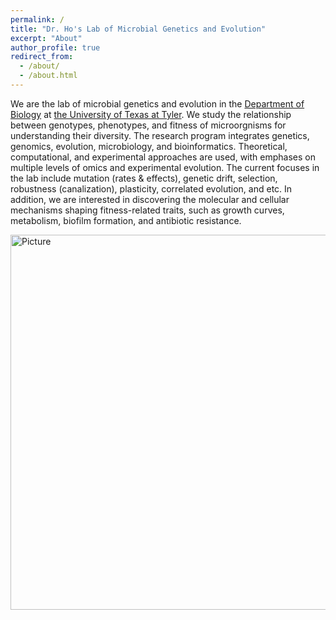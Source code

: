 ```yaml
---
permalink: /
title: "Dr. Ho's Lab of Microbial Genetics and Evolution"
excerpt: "About"
author_profile: true
redirect_from: 
  - /about/
  - /about.html
---
```


We are the lab of microbial genetics and evolution in the [Department of Biology](https://www.uttyler.edu/academics/colleges-schools/arts-sciences/departments/biology/) at [the University of Texas at Tyler](https://www.uttyler.edu/). We study the relationship between genotypes, phenotypes, and fitness of microorgnisms for understanding their diversity. The research program integrates genetics, genomics, evolution, microbiology, and bioinformatics. Theoretical, computational, and experimental approaches are used, with emphases on multiple levels of omics and experimental evolution. The current focuses in the lab include mutation (rates & effects), genetic drift, selection, robustness (canalization), plasticity, correlated evolution, and etc. In addition, we are interested in discovering the molecular and cellular mechanisms shaping fitness-related traits, such as growth curves, metabolism, biofilm formation, and antibiotic resistance.

<img src="http://wchoEvo.github.io/images/word_cloud.jpeg.jpg" 
        alt="Picture"
        width="800" 
        height="600"
        style="display: block; margin: 0 auto" />
